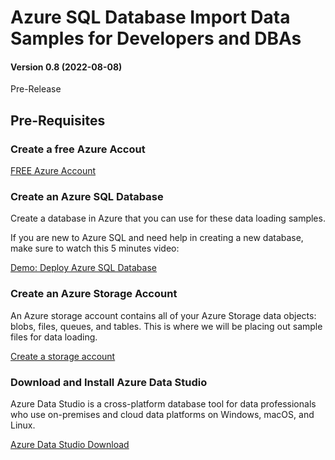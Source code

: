 # Azure SQL Database Import Data Samples for Developers and DBAs

#### Version 0.8 (2022-08-08)

Pre-Release

## Pre-Requisites

### Create a **free** Azure Accout

[FREE Azure Account](https://azure.microsoft.com/en-us/free/sql-on-azure/)

### Create an Azure SQL Database

Create a database in Azure that you can use for these data loading samples. 

If you are new to Azure SQL and need help in creating a new database, make sure to watch this 5 minutes video:

[Demo: Deploy Azure SQL Database](https://channel9.msdn.com/Series/Azure-SQL-for-Beginners/Demo-Deploy-Azure-SQL-Database-14-of-61)

### Create an Azure Storage Account

An Azure storage account contains all of your Azure Storage data objects: blobs, files, queues, and tables. This is where we will be placing out sample files for data loading.

[Create a storage account](https://docs.microsoft.com/en-us/azure/storage/common/storage-account-create?tabs=azure-portal)

### Download and Install Azure Data Studio

Azure Data Studio is a cross-platform database tool for data professionals who use on-premises and cloud data platforms on Windows, macOS, and Linux.

[Azure Data Studio Download](https://docs.microsoft.com/en-us/sql/azure-data-studio/download-azure-data-studio)


